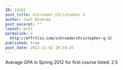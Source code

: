 ```yaml
---
ID: 13161
post_title: Schroeder,Christopher G
author: Joel DesArmo
post_excerpt: ""
layout: post
permalink: >
  http://effrtlss.com/schroederchristopher-g-3/
published: true
post_date: 2012-11-02 20:54:25
---
```

<p>Average GPA in Spring 2012 for first course listed: 2.5</p>